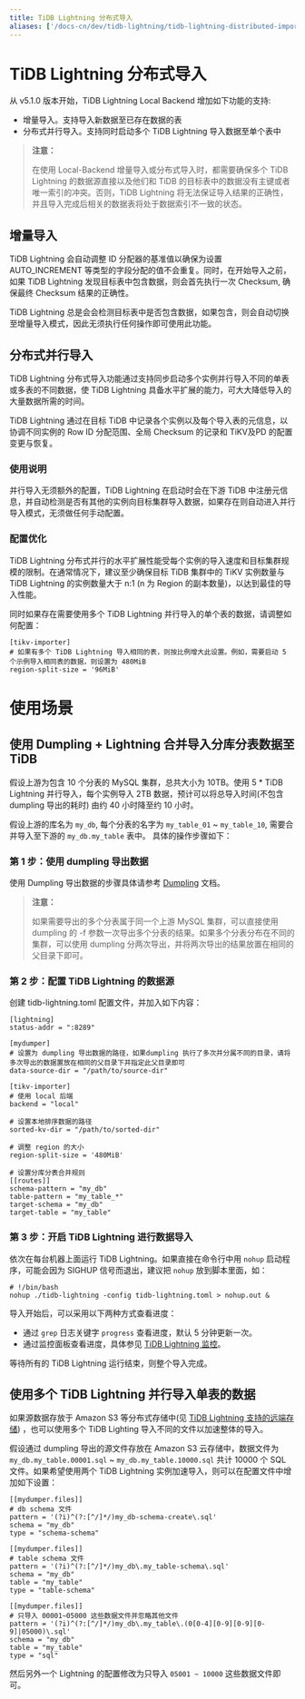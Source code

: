 ```yaml
---
title: TiDB Lightning 分布式导入
aliases: ['/docs-cn/dev/tidb-lightning/tidb-lightning-distributed-import/','/docs-cn/dev/reference/tools/tidb-lightning/distributed-import/']
---
```


# TiDB Lightning 分布式导入

从 v5.1.0 版本开始，TiDB Lightning Local Backend 增加如下功能的支持:

- 增量导入。支持导入新数据至已存在数据的表
- 分布式并行导入。支持同时启动多个 TiDB Lightning 导入数据至单个表中

> **注意：**
>
> 在使用 Local-Backend 增量导入或分布式导入时，都需要确保多个 TiDB Lightning 的数据源直接以及他们和 TiDB 的目标表中的数据没有主键或者唯一索引的冲突。否则，TiDB Lightning 将无法保证导入结果的正确性，并且导入完成后相关的数据表将处于数据索引不一致的状态。

## 增量导入

TiDB Lightning 会自动调整 ID 分配器的基准值以确保为设置 AUTO_INCREMENT 等类型的字段分配的值不会重复。同时，在开始导入之前，如果 TiDB Lightning 发现目标表中包含数据，则会首先执行一次 Checksum, 确保最终 Checksum 结果的正确性。

TiDB Lightning 总是会会检测目标表中是否包含数据，如果包含，则会自动切换至增量导入模式，因此无须执行任何操作即可使用此功能。

## 分布式并行导入

TiDB Lightning 分布式导入功能通过支持同步启动多个实例并行导入不同的单表或多表的不同数据，使 TiDB Lightning 具备水平扩展的能力，可大大降低导入的大量数据所需的时间。

TiDB Lightning 通过在目标 TiDB 中记录各个实例以及每个导入表的元信息，以协调不同实例的 Row ID 分配范围、全局 Checksum 的记录和 TiKV及PD 的配置变更与恢复。

### 使用说明

并行导入无须额外的配置，TiDB Lightning 在启动时会在下游 TiDB 中注册元信息，并自动检测是否有其他的实例向目标集群导入数据，如果存在则自动进入并行导入模式，无须做任何手动配置。

### 配置优化

TiDB Lightning 分布式并行的水平扩展性能受每个实例的导入速度和目标集群规模的限制。在通常情况下，建议至少确保目标 TiDB 集群中的 TiKV 实例数量与 TiDB Lightning 的实例数量大于 n:1 (n 为 Region 的副本数量)，以达到最佳的导入性能。

同时如果存在需要使用多个 TiDB Lightning 并行导入的单个表的数据，请调整如何配置：

```
[tikv-importer]
# 如果有多个 TiDB Lightning 导入相同的表，则按比例增大此设置。例如，需要启动 5 个示例导入相同表的数据，则设置为 480MiB 
region-split-size = '96MiB'
```

# 使用场景

## 使用 Dumpling + Lightning 合并导入分库分表数据至 TiDB

假设上游为包含 10 个分表的 MySQL 集群，总共大小为 10TB。使用 5 * TiDB Lightning 并行导入，每个实例导入 2TB 数据，预计可以将总导入时间(不包含 dumpling 导出的耗时) 由约 40 小时降至约 10 小时。

假设上游的库名为 `my_db`, 每个分表的名字为 `my_table_01` ~ `my_table_10`, 需要合并导入至下游的 `my_db.my_table` 表中。 具体的操作步骤如下：

### 第 1 步：使用 dumpling 导出数据

使用 Dumpling 导出数据的步骤具体请参考 [Dumpling](/dumpling-overview.md) 文档。

> **注意：**
>
> 如果需要导出的多个分表属于同一个上游 MySQL 集群，可以直接使用 dumpling 的 -f 参数一次导出多个分表的结果。如果多个分表分布在不同的集群，可以使用 dumpling 分两次导出，并将两次导出的结果放置在相同的父目录下即可。

### 第 2 步：配置 TiDB Lightning 的数据源

创建 tidb-lightning.toml 配置文件，并加入如下内容：

```
[lightning]
status-addr = ":8289"

[mydumper]
# 设置为 dumpling 导出数据的路径，如果dumpling 执行了多次并分属不同的目录，请将多次导出的数据置放在相同的父目录下并指定此父目录即可
data-source-dir = "/path/to/source-dir"

[tikv-importer]
# 使用 local 后端
backend = "local"

# 设置本地排序数据的路径
sorted-kv-dir = "/path/to/sorted-dir"

# 调整 region 的大小
region-split-size = '480MiB'

# 设置分库分表合并规则
[[routes]]
schema-pattern = "my_db"
table-pattern = "my_table_*"
target-schema = "my_db"
target-table = "my_table"
``` 

### 第 3 步：开启 TiDB Lightning 进行数据导入

依次在每台机器上面运行 TiDB Lightning。如果直接在命令行中用 `nohup` 启动程序，可能会因为 SIGHUP 信号而退出，建议把 `nohup` 放到脚本里面，如：

```
# !/bin/bash
nohup ./tidb-lightning -config tidb-lightning.toml > nohup.out &
```

导入开始后，可以采用以下两种方式查看进度：

- 通过 `grep` 日志关键字 `progress` 查看进度，默认 5 分钟更新一次。
- 通过监控面板查看进度，具体参见 [TiDB Lightning 监控](/tidb-lightning/monitor-tidb-lightning.md)。

等待所有的 TiDB Lightning 运行结束，则整个导入完成。

## 使用多个 TiDB Lightning 并行导入单表的数据

如果源数据存放于 Amazon S3 等分布式存储中(见 [TiDB Lightning 支持的远端存储](/br/backup-and-restore-storages.md)) ，也可以使用多个 TiDB Lighting 导入不同的文件以加速整体的导入。

假设通过 dumpling 导出的源文件存放在 Amazon S3 云存储中，数据文件为 `my_db.my_table.00001.sql` ~ `my_db.my_table.10000.sql` 共计 10000 个 SQL 文件。如果希望使用两个 TiDB Lightning 实例加速导入，则可以在配置文件中增加如下设置：

```
[[mydumper.files]]
# db schema 文件
pattern = '(?i)^(?:[^/]*/)my_db-schema-create\.sql'
schema = "my_db"
type = "schema-schema"

[[mydumper.files]]
# table schema 文件
pattern = '(?i)^(?:[^/]*/)my_db\.my_table-schema\.sql'
schema = "my_db"
table = "my_table"
type = "table-schema"

[[mydumper.files]]
# 只导入 00001~05000 这些数据文件并忽略其他文件
pattern = '(?i)^(?:[^/]*/)my_db\.my_table\.(0[0-4][0-9][0-9][0-9]|05000)\.sql'
schema = "my_db"
table = "my_table"
type = "sql"

```

然后另外一个 Lightning 的配置修改为只导入 `05001 ~ 10000` 这些数据文件即可。
